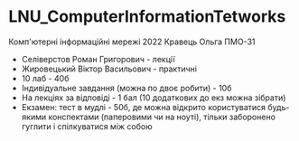 # LNU_ComputerInformationTetworks
Комп'ютерні інформаційні мережі 2022 Кравець Ольга ПМО-31

- Селіверстов Роман Григорович - лекції
- Жировецький Віктор Васильович - практичні
- 10 лаб - 40б
- Індивідуальне завдання (можна по двоє робити) - 10б
- На лекціях за відповіді - 1 бал (10 додаткових до екз можна зібрати)
- Екзамен: тест в мудлі - 50б, де можна відкрито користуватися будь-якими конспектами (паперовими чи на ноуті), тільки заборонено гуглити і спілкуватися між собою
 
 
